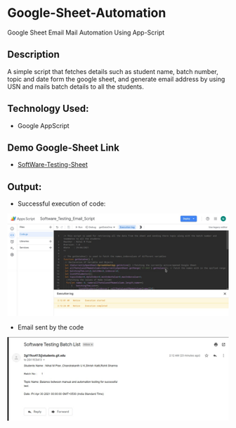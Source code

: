 # Google-Sheet-Automation
Google Sheet Email  Mail Automation  Using App-Script 

## Description
A simple script that fetches details such as student name, batch number, topic and date form the google sheet, and generate email address by using USN
and mails batch details to all the students.

## Technology Used:
* Google AppScript

## Demo Google-Sheet Link
* [SoftWare-Testing-Sheet](https://docs.google.com/spreadsheets/d/1mZNFML9dkoob39sP5hZx1_Yvq6pVX4QKLSMLmVVqWmk/edit?usp=sharing)

## Output:
* Successful execution of code:

![Execution](Output_1.jpeg)

* Email sent by the code

![Email](Output_2.jpeg)

